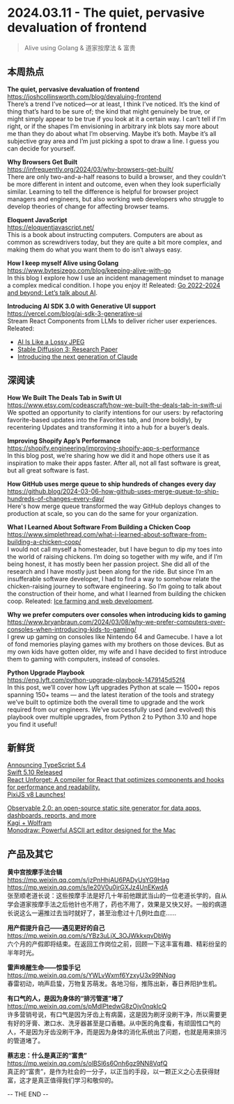 2024.03.11 - The quiet, pervasive devaluation of frontend  
========  

> Alive using Golang & 道家按摩法 & 富贵

## 本周热点

**The quiet, pervasive devaluation of frontend**  
https://joshcollinsworth.com/blog/devaluing-frontend  
There’s a trend I’ve noticed—or at least, I think I’ve noticed. It’s the kind of thing that’s hard to be sure of; the kind that might genuinely be true, or might simply appear to be true if you look at it a certain way. I can’t tell if I’m right, or if the shapes I’m envisioning in arbitrary ink blots say more about me than they do about what I’m observing. Maybe it’s both. Maybe it’s all subjective gray area and I’m just picking a spot to draw a line. I guess you can decide for yourself.

**Why Browsers Get Built**  
https://infrequently.org/2024/03/why-browsers-get-built/  
There are only two-and-a-half reasons to build a browser, and they couldn't be more different in intent and outcome, even when they look superficially similar. Learning to tell the difference is helpful for browser project managers and engineers, but also working web developers who struggle to develop theories of change for affecting browser teams.

**Eloquent JavaScript**  
https://eloquentjavascript.net/  
This is a book about instructing computers. Computers are about as common as screwdrivers today, but they are quite a bit more complex, and making them do what you want them to do isn’t always easy.

**How I keep myself Alive using Golang**  
https://www.bytesizego.com/blog/keeping-alive-with-go  
In this blog I explore how I use an incident management mindset to manage a complex medical condition. I hope you enjoy it! Releated: [Go 2022-2024 and beyond: Let’s talk about AI](https://ajmani.net/2024/02/27/go-2022-2024-and-beyond/).  

**Introducing AI SDK 3.0 with Generative UI support**  
https://vercel.com/blog/ai-sdk-3-generative-ui  
Stream React Components from LLMs to deliver richer user experiences. Releated:  
- [AI Is Like a Lossy JPEG](https://blog.jim-nielsen.com/2024/ai-is-like-a-lossy-jpeg/)  
- [Stable Diffusion 3: Research Paper](https://stability.ai/news/stable-diffusion-3-research-paper)  
- [Introducing the next generation of Claude](https://www.anthropic.com/news/claude-3-family)  

##  深阅读

**How We Built The Deals Tab in Swift UI**  
https://www.etsy.com/codeascraft/how-we-built-the-deals-tab-in-swift-ui  
We spotted an opportunity to clarify intentions for our users: by refactoring favorite-based updates into the Favorites tab, and (more boldly), by recentering Updates and transforming it into a hub for a buyer’s deals.

**Improving Shopify App’s Performance**  
https://shopify.engineering/improving-shopify-app-s-performance  
In this blog post, we’re sharing how we did it and hope others use it as inspiration to make their apps faster. After all, not all fast software is great, but all great software is fast.

**How GitHub uses merge queue to ship hundreds of changes every day**  
https://github.blog/2024-03-06-how-github-uses-merge-queue-to-ship-hundreds-of-changes-every-day/  
Here's how merge queue transformed the way GitHub deploys changes to production at scale, so you can do the same for your organization.

**What I Learned About Software From Building a Chicken Coop**  
https://www.simplethread.com/what-i-learned-about-software-from-building-a-chicken-coop/  
I would not call myself a homesteader, but I have begun to dip my toes into the world of raising chickens. I’m doing so together with my wife, and if I’m being honest, it has mostly been her passion project. She did all of the research and I have mostly just been along for the ride. But since I’m an insufferable software developer, I had to find a way to somehow relate the chicken-raising journey to software engineering. So I’m going to talk about the construction of their home, and what I learned from building the chicken coop. Releated: [Ice farming and web development](https://gomakethings.com/ice-farming-and-web-development/).

**Why we prefer computers over consoles when introducing kids to gaming**  
https://www.bryanbraun.com/2024/03/08/why-we-prefer-computers-over-consoles-when-introducing-kids-to-gaming/  
I grew up gaming on consoles like Nintendo 64 and Gamecube. I have a lot of fond memories playing games with my brothers on those devices. But as my own kids have gotten older, my wife and I have decided to first introduce them to gaming with computers, instead of consoles.

**Python Upgrade Playbook**  
https://eng.lyft.com/python-upgrade-playbook-1479145d52f4  
In this post, we’ll cover how Lyft upgrades Python at scale — 1500+ repos spanning 150+ teams — and the latest iteration of the tools and strategy we’ve built to optimize both the overall time to upgrade and the work required from our engineers. We’ve successfully used (and evolved) this playbook over multiple upgrades, from Python 2 to Python 3.10 and hope you find it useful!

## 新鲜货

[Announcing TypeScript 5.4](https://devblogs.microsoft.com/typescript/announcing-typescript-5-4/)  
[Swift 5.10 Released](https://www.swift.org/blog/swift-5.10-released/)  
[React Unforget: A compiler for React that optimizes components and hooks for performance and readability.](https://react-unforget.vercel.app/)  
[PixiJS v8 Launches!](https://pixijs.com/blog/pixi-v8-launches)  

[Observable 2.0: an open-source static site generator for data apps, dashboards, reports, and more](https://simonwillison.net/2024/Mar/3/interesting-ideas-in-observable-framework/)  
[Kagi + Wolfram](https://blog.kagi.com/kagi-wolfram)  
[Monodraw: Powerful ASCII art editor designed for the Mac](https://monodraw.helftone.com/)  

## 产品及其它  

**黄中宫按摩手法合辑**  
https://mp.weixin.qq.com/s/jzPnHhjAU6PADyUsYG9Hag  
https://mp.weixin.qq.com/s/Ie20V0u0jrGXJz4UnEKwdA  
张至顺老道长说：这些按摩手法是好几十年前他跟武当山的一位老道长学的，自从学会道家按摩手法之后他针也不用了，药也不用了，效果是又快又好。一般的病道长说这么一遍推过去当时就好了，甚至治愈过十几例吐血症……

**用产假提升自己——遇见更好的自己**  
https://mp.weixin.qq.com/s/YBz3uLjX_3OJWkkxqvDbWg  
六个月的产假即将结束。在返回工作岗位之前，回顾一下这丰富有趣、精彩纷呈的半年时光。

**雷声唤醒生命——惊蛰手记**  
https://mp.weixin.qq.com/s/YWLvWxmf6YzxyU3x99NNqg  
春雷初动，响声启蛰，万物复苏萌发。各地习俗，推陈出新，春日养阳护生机。

**有口气的人，是因为身体的“排污管道”堵了**  
https://mp.weixin.qq.com/s/pMdIPtedwG8zOjv0nqkIcQ  
许多营销号说，有口气是因为牙齿上有病菌，这是因为刷牙没刷干净，所以需要更有好的牙膏、漱口水、洗牙器甚至是口香糖。从中医的角度看，有顽固性口气的人，不是因为牙齿没刷干净，而是因为身体的消化系统出了问题，也就是用来排污的管道堵了。

**蔡志忠：什么是真正的“富贵”**  
https://mp.weixin.qq.com/s/olBSl6s6Onh6gz9NN8VqfQ  
真正的“富贵”，是作为社会的一分子，以正当的手段，以一颗正义之心去获得财富，这才是真正值得我们学习和敬仰的。

-- THE END --
